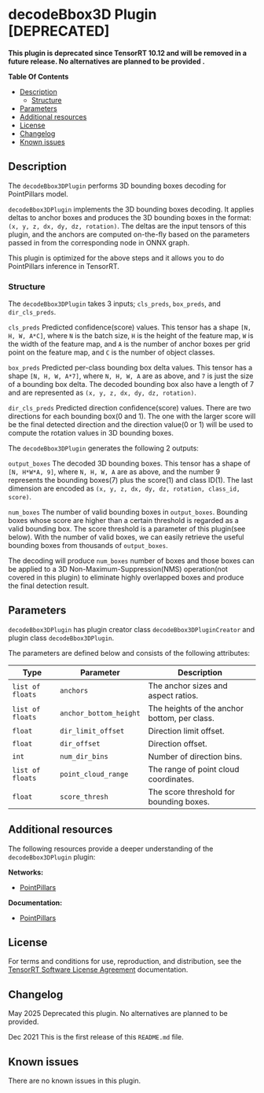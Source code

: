 # decodeBbox3D Plugin [DEPRECATED]

**This plugin is deprecated since TensorRT 10.12 and will be removed in a future release. No alternatives are planned to be provided    .**

**Table Of Contents**
- [Description](#description)
    * [Structure](#structure)
- [Parameters](#parameters)
- [Additional resources](#additional-resources)
- [License](#license)
- [Changelog](#changelog)
- [Known issues](#known-issues)

## Description

The `decodeBbox3DPlugin` performs 3D bounding boxes decoding for PointPillars model.

`decodeBbox3DPlugin` implements the 3D bounding boxes decoding. It applies deltas to anchor boxes and produces the 3D bounding boxes in the format: `(x, y, z, dx, dy, dz, rotation)`. The deltas are the input tensors of this plugin, and the anchors are computed on-the-fly based on the parameters passed in from the corresponding node in ONNX graph.

This plugin is optimized for the above steps and it allows you to do PointPillars inference in TensorRT.


### Structure

The `decodeBbox3DPlugin` takes 3 inputs; `cls_preds`, `box_preds`, and `dir_cls_preds`.

`cls_preds`
Predicted confidence(score) values. This tensor has a shape `[N, H, W, A*C]`, where `N` is the batch size, `H` is the height of the feature map, `W` is the width of the feature map, and `A` is the number of anchor boxes per grid point on the feature map, and `C` is the number of object classes.


`box_preds`
Predicted per-class bounding box delta values. This tensor has a shape `[N, H, W, A*7]`, where `N, H, W, A` are as above, and `7` is just the size of a bounding box delta. The decoded bounding box also have a length of 7 and are represented as `(x, y, z, dx, dy, dz, rotation)`.


`dir_cls_preds`
Predicted direction confidence(score) values. There are two directions for each bounding box(0 and 1). The one with the larger score will be the final detected direction and the direction value(0 or 1) will be used to compute the rotation values in 3D bounding boxes.


The `decodeBbox3DPlugin` generates the following 2 outputs:

`output_boxes`
The decoded 3D bounding boxes. This tensor has a shape of `[N, H*W*A, 9]`, where `N, H, W, A` are as above, and the number 9 represents the bounding boxes(7) plus the score(1) and class ID(1). The last dimension are encoded as `(x, y, z, dx, dy, dz, rotation, class_id, score)`.


`num_boxes`
The number of valid bounding boxes in `output_boxes`. Bounding boxes whose score are higher than a certain threshold is regarded as a valid bounding box. The score threshold is a parameter of this plugin(see below). With the number of valid boxes, we can easily retrieve the useful bounding boxes from thousands of `output_boxes`.

The decoding will produce `num_boxes` number of boxes and those boxes can be applied to a 3D Non-Maximum-Suppression(NMS) operation(not covered in this plugin) to eliminate highly overlapped boxes and produce the final detection result.

## Parameters

`decodeBbox3DPlugin` has plugin creator class `decodeBbox3DPluginCreator` and plugin class `decodeBbox3DPlugin`.

The parameters are defined below and consists of the following attributes:

| Type     | Parameter                | Description
|----------|--------------------------|--------------------------------------------------------
|`list of floats`     |`anchors`                |The anchor sizes and aspect ratios.
|`list of floats`     |`anchor_bottom_height`               |The heights of the anchor bottom, per class.
|`float`   | `dir_limit_offset`  | Direction limit offset.
|`float`   | `dir_offset`        | Direction offset.
|`int`     | `num_dir_bins`      | Number of direction bins.
|`list of floats` |`point_cloud_range` | The range of point cloud coordinates.
|`float`       | `score_thresh`   | The score threshold for bounding boxes.
    
## Additional resources

The following resources provide a deeper understanding of the `decodeBbox3DPlugin` plugin:

**Networks:**
-   [PointPillars](https://arxiv.org/pdf/1812.05784)

**Documentation:**
-   [PointPillars](https://arxiv.org/pdf/1812.05784)

## License

For terms and conditions for use, reproduction, and distribution, see the [TensorRT Software License Agreement](https://docs.nvidia.com/deeplearning/sdk/tensorrt-sla/index.html)
documentation.


## Changelog

May 2025
Deprecated this plugin. No alternatives are planned to be provided.

Dec 2021
This is the first release of this `README.md` file.


## Known issues

There are no known issues in this plugin.
